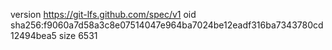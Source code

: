 version https://git-lfs.github.com/spec/v1
oid sha256:f9060a7d58a3c8e07514047e964ba7024be12eadf316ba7343780cd12494bea5
size 6531
